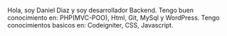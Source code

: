 Hola, soy Daniel Diaz y soy desarrollador Backend. 
Tengo buen conocimiento en: PHP(MVC-POO), Html, Git, MySql y WordPress.
Tengo conocimientos basicos en: Codeigniter, CSS, Javascript.
